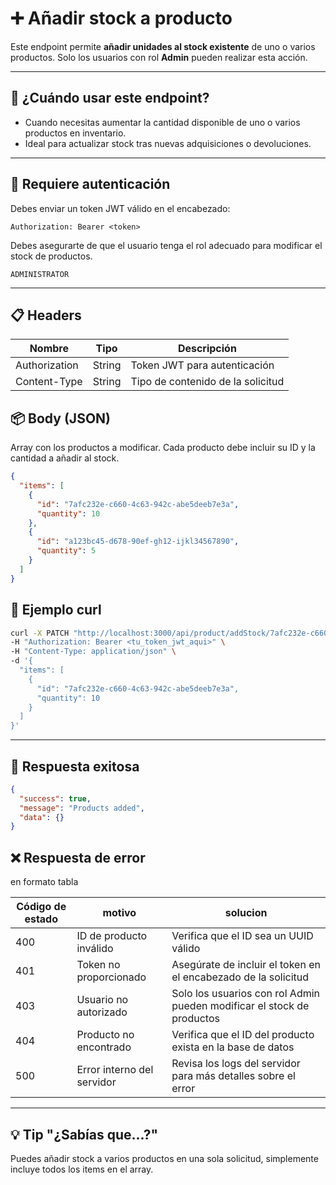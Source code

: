 # ➕ Añadir stock a producto

Este endpoint permite **añadir unidades al stock existente** de uno o varios productos. Solo los usuarios con rol **Admin** pueden realizar esta acción.

---


## 🧠 ¿Cuándo usar este endpoint?

- Cuando necesitas aumentar la cantidad disponible de uno o varios productos en inventario.
- Ideal para actualizar stock tras nuevas adquisiciones o devoluciones.

---

## 🔐 Requiere autenticación
Debes enviar un token JWT válido en el encabezado:

```http
Authorization: Bearer <token>
```
Debes asegurarte de que el usuario tenga el rol adecuado para modificar el stock de productos.

```http
ADMINISTRATOR
```

---
## 📋 Headers

| Nombre          | Tipo   | Descripción                          |
|-----------------|--------|--------------------------------------|
| Authorization   | String | Token JWT para autenticación         |
| Content-Type    | String | Tipo de contenido de la solicitud    |


## 📦 Body (JSON)
Array con los productos a modificar. Cada producto debe incluir su ID y la cantidad a añadir al stock.

```json
{
  "items": [
    {
      "id": "7afc232e-c660-4c63-942c-abe5deeb7e3a",
      "quantity": 10
    },
    {
      "id": "a123bc45-d678-90ef-gh12-ijkl34567890",
      "quantity": 5
    }
  ]
}
```

## 🚀 Ejemplo curl

```bash
curl -X PATCH "http://localhost:3000/api/product/addStock/7afc232e-c660-4c63-942c-abe5deeb7e3a" \
-H "Authorization: Bearer <tu_token_jwt_aqui>" \
-H "Content-Type: application/json" \
-d '{
  "items": [
    {
      "id": "7afc232e-c660-4c63-942c-abe5deeb7e3a",
      "quantity": 10
    }
  ]
}'
```

---

## 📄 Respuesta exitosa

```json
{
  "success": true,
  "message": "Products added",
  "data": {}
}
```
## ❌ Respuesta de error

en formato tabla

| Código de estado | motivo                        | solucion                                                                 |
|-----------------|-------------------------------|--------------------------------------------------------------------------|
| 400             | ID de producto inválido       | Verifica que el ID sea un UUID válido                                   |
| 401             | Token no proporcionado        | Asegúrate de incluir el token en el encabezado de la solicitud         |
| 403             | Usuario no autorizado         | Solo los usuarios con rol Admin pueden modificar el stock de productos |
| 404             | Producto no encontrado        | Verifica que el ID del producto exista en la base de datos              |
| 500             | Error interno del servidor    | Revisa los logs del servidor para más detalles sobre el error         |

---

## 💡 Tip "¿Sabías que...?"
Puedes añadir stock a varios productos en una sola solicitud, simplemente incluye todos los items en el array.

